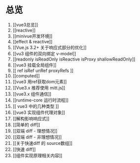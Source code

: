# 总览
1. [[vue3总览]]
2. [[reactive]]
3. [[minivue开发环境]]
4. [[effect & reactive]]
5. [[Vue.js 3.2+ 关于响应式部分的优化]]
6. [[vu3 组件的双向绑定 v-model]]
7. [[readonly isReadOnly isReactive isProxy shallowReadOnly]]
8. [[vue3 挂载全局组件]]
9. [[ ref isRef unRef proxyRefs ]]
10. [[computed]]
11. [[vue3 用ref获取dom元素]]
12. [[Vue3.x 推荐使用 mitt.js]]
13. [[vue3.x 组件通信]]
14. [[runtime-core 运行时流程]]
15. [[ vue3 中的几种类型 ]]
16. [[vue3 实现组件代理对象]]
17. [[解构影响响应式]]
18. [[简单的 diff]]
19. [[双端 diff - 理想情况]]
20. [[双端 diff - 非理想情况]]
21. [[关于快速diff 的 source数组]]
22. [[快速 diff]]
23. [[组件实现原理相关内容]]